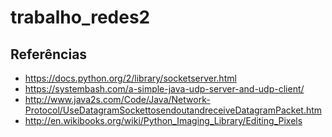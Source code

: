 # trabalho_redes2

## Referências
- https://docs.python.org/2/library/socketserver.html
- https://systembash.com/a-simple-java-udp-server-and-udp-client/
- http://www.java2s.com/Code/Java/Network-Protocol/UseDatagramSockettosendoutandreceiveDatagramPacket.htm
- http://en.wikibooks.org/wiki/Python_Imaging_Library/Editing_Pixels
